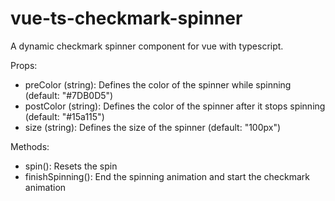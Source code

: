 # vue-ts-checkmark-spinner
A dynamic checkmark spinner component for vue with typescript.

Props:
- preColor (string): Defines the color of the spinner while spinning (default: "#7DB0D5")
- postColor (string): Defines the color of the spinner after it stops spinning (default: "#15a115")
- size (string): Defines the size of the spinner (default: "100px")

Methods:
- spin(): Resets the spin
- finishSpinning(): End the spinning animation and start the checkmark animation
